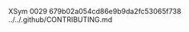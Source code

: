 XSym
0029
679b02a054cd86e9b9da2fc53065f738
../../.github/CONTRIBUTING.md
                                                                                                                                                                                                                                                                                                                                                                                                                                                                                                                                                                                                                                                                                                                                                                                                                                                                                                                                                                                                                                  
